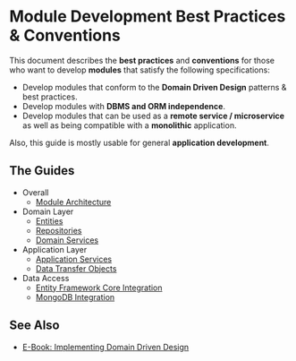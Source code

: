 # Module Development Best Practices & Conventions

This document describes the **best practices** and **conventions** for those who want to develop **modules** that satisfy the following specifications:

* Develop modules that conform to the **Domain Driven Design** patterns & best practices.
* Develop modules with **DBMS and ORM independence**.
* Develop modules that can be used as a **remote service / microservice** as well as being compatible with a **monolithic** application.

Also, this guide is mostly usable for general **application development**.

## The Guides

* Overall
  * [Module Architecture](./module-architecture.md)
* Domain Layer
  * [Entities](./entities.md)
  * [Repositories](./repositories.md)
  * [Domain Services](./domain-services.md)
* Application Layer
  * [Application Services](.//application-services.md)
  * [Data Transfer Objects](./data-transfer-objects.md)
* Data Access
  * [Entity Framework Core Integration](./entity-framework-core-integration.md)
  * [MongoDB Integration](./mongodb-integration.md)  

## See Also

* [E-Book: Implementing Domain Driven Design](https://abp.io/books/implementing-domain-driven-design)
